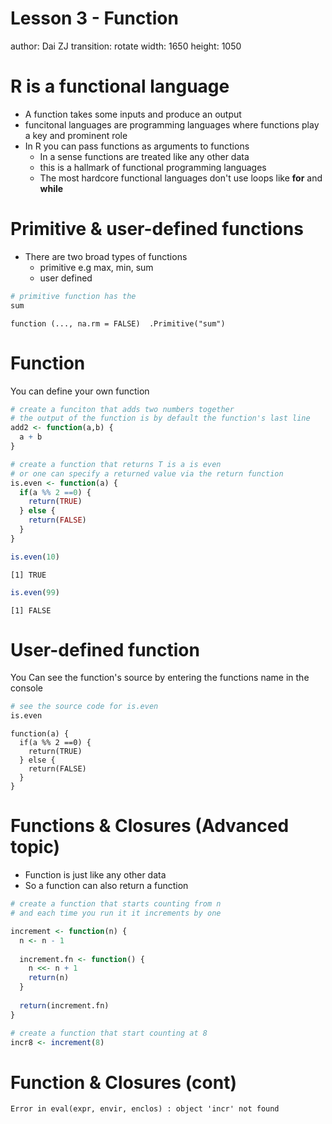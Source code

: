 Lesson 3 - Function
========================================================
author: Dai ZJ
transition: rotate
width: 1650
height: 1050




R is a functional language
========================================================
- A function takes some inputs and produce an output
- funcitonal languages are programming languages where functions play a key and prominent role
- In R you can pass functions as arguments to functions
  - In a sense functions are treated like any other data
  - this is a hallmark of functional programming languages
  - The most hardcore functional languages don't use loops like **for** and **while**

Primitive & user-defined functions
========================================================
- There are two broad types of functions
  - primitive e.g max, min, sum
  - user defined

```r
# primitive function has the
sum
```

```
function (..., na.rm = FALSE)  .Primitive("sum")
```


Function
========================================================
You can define your own function

```r
# create a funciton that adds two numbers together
# the output of the function is by default the function's last line
add2 <- function(a,b) {
  a + b
}

# create a function that returns T is a is even
# or one can specify a returned value via the return function
is.even <- function(a) {
  if(a %% 2 ==0) {
    return(TRUE)
  } else {
    return(FALSE)
  }
}

is.even(10)
```

```
[1] TRUE
```

```r
is.even(99)
```

```
[1] FALSE
```


User-defined function
========================================================
You Can see the function's source by entering the functions name in the console

```r
# see the source code for is.even
is.even
```

```
function(a) {
  if(a %% 2 ==0) {
    return(TRUE)
  } else {
    return(FALSE)
  }
}
```


Functions & Closures (Advanced topic)
========================================================
- Function is just like any other data
- So a function can also return a function

```r
# create a function that starts counting from n
# and each time you run it it increments by one

increment <- function(n) {
  n <- n - 1
  
  increment.fn <- function() {
    n <<- n + 1
    return(n)
  }
  
  return(increment.fn)
}

# create a function that start counting at 8
incr8 <- increment(8)
```


Function & Closures (cont)
========================================================





```
Error in eval(expr, envir, enclos) : object 'incr' not found
```
